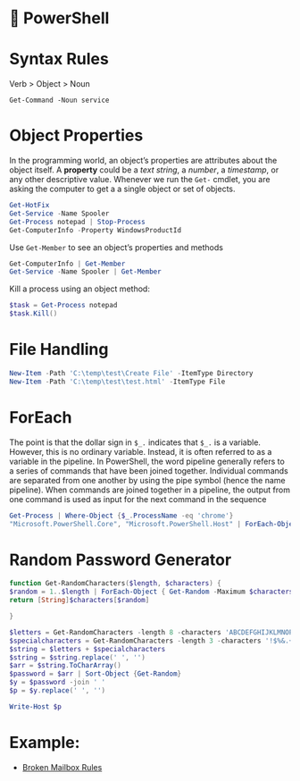 # 🚀 PowerShell

# Syntax Rules
Verb > Object > Noun

```powershel
Get-Command -Noun service
```

# Object Properties
In the programming world, an object’s properties are attributes about the object itself. A **property** could be a _text string_, a _number_, a _timestamp_, or any other descriptive value.
Whenever we run the `Get-` cmdlet, you are asking the computer to get a a single object or set of objects.

```powershell
Get-HotFix
Get-Service -Name Spooler
Get-Process notepad | Stop-Process
Get-ComputerInfo -Property WindowsProductId
```
Use `Get-Member` to see an object’s properties and methods
```powershell
Get-ComputerInfo | Get-Member
Get-Service -Name Spooler | Get-Member
```
Kill a process using an object method:
```powershell
$task = Get-Process notepad
$task.Kill()
```

# File Handling
```powershell
New-Item -Path 'C:\temp\test\Create File' -ItemType Directory
New-Item -Path 'C:\temp\test\test.html' -ItemType File
```

# ForEach
The point is that the dollar sign in `$_.` indicates that `$_.` is a variable. However, this is no ordinary variable. Instead, it is often referred to as a variable in the pipeline. In PowerShell, the word pipeline generally refers to a series of commands that have been joined together. Individual commands are separated from one another by using the pipe symbol (hence the name pipeline). When commands are joined together in a pipeline, the output from one command is used as input for the next command in the sequence

```powershell
Get-Process | Where-Object {$_.ProcessName -eq 'chrome'}
"Microsoft.PowerShell.Core", "Microsoft.PowerShell.Host" | ForEach-Object {$_.Split(".")}
```
# Random Password Generator
```powershell
function Get-RandomCharacters($length, $characters) {
$random = 1..$length | ForEach-Object { Get-Random -Maximum $characters.length }
return [String]$characters[$random]

}

$letters = Get-RandomCharacters -length 8 -characters 'ABCDEFGHIJKLMNOPQRSTUVWXYZabcdefghiklmnoprstuvwxyz'
$specialcharacters = Get-RandomCharacters -length 3 -characters '!$%&.+'
$string = $letters + $specialcharacters
$string = $string.replace(' ', '')
$arr = $string.ToCharArray()
$password = $arr | Sort-Object {Get-Random}
$y = $password -join ' '
$p = $y.replace(' ', '')

Write-Host $p
```

# Example:
* [Broken Mailbox Rules](brokenMailboxRules.ps1)
